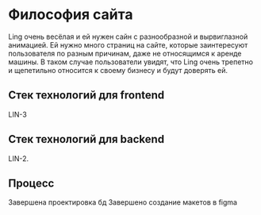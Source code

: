 # Философия сайта

Ling очень весёлая и ей нужен сайн с разнообразной и вырвиглазной анимацией. Ей нужно много страниц на сайте, которые заинтересуют пользователя по разным причинам, даже не относящимся к аренде машины. В таком случае пользователи увидят, что Ling очень трепетно и щепетильно относится к своему бизнесу и будут доверять ей.

## Стек технологий для frontend
LIN-3

## Стек технологий для backend
LIN-2.

## Процесс
Завершена проектировка бд
Завершено создание макетов в figma
